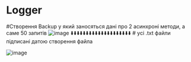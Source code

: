 # Logger
#Створення Backup у який заносяться дані про 2 асинхроні методи, а саме 50 запитів
![image](https://github.com/1BlackAnGel1/Logger/assets/89709661/c21425fd-94b1-42ea-a34f-273057d2dd55)
    ⬇️⬇️⬇️⬇️⬇️⬇️⬇️⬇️⬇️⬇️⬇️⬇️⬇️⬇️⬇️⬇️⬇️⬇️⬇️⬇️
    # усі .txt файли підписані датою створення файла
    
![image](https://github.com/1BlackAnGel1/Logger/assets/89709661/071221c7-8592-4c29-8bc5-f6f290b1e411)
